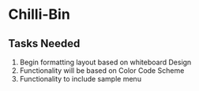 ﻿# Chilli-Bin
 
 <h2>Tasks Needed</h2>
 <ol>
  <li>Begin formatting layout based on whiteboard Design</li>
  <li>Functionality will be based on Color Code Scheme</li>
  <li>Functionality to include sample menu</li>
 </ol>
